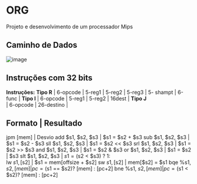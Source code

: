 # ORG
Projeto e desenvolvimento de um processador Mips

##  Caminho de Dados
    
![image](mWXHWpT(1).png)

## Instruções com 32 bits
    
**Instruções:**
**Tipo R** 
| 6-opcode | 5-reg1 | 5-reg2 | 5-reg3 | 5- shampt  |  6-func |
**Tipo I** 
| 6-opcode | 5-reg1 | 5-reg2 |         16dest               |
**Tipo J**  
| 6-opcode |          26-destino                            |

__Formato__           |    __Resultado__
------------------------------------------------------
jpm [mem]             |      Desvio
add $s1, $s2, $s3     |      $s1 =  $s2 +  $s3
sub $s1, $s2, $s3     |      $s1 =  $s2 -  $s3
sll $s1, $s2, $s3     |      $s1 =  $s2 << $s3
srl $s1, $s2, $s3     |      $s1 =  $s2 >> $s3
and $s1, $s2, $s3     |      $s1 =  $s2 &  $s3
or  $s1, $s2, $s3     |      $s1 =  $s2 |  $s3
slt $s1, $s2, $s3     |      $s1 = ($s2 <  $s3) ? 1:   
lw  $s1, [$s2]        |      $s1 = mem[offsize + $s2]
sw  $s1, [$s2]        |      mem[$s2] = $s1
bqe %s1, $s2, [mem]   |      pc = ($s1 == $s2)? [mem] : [pc+2]
bne %s1, $s2, [mem]   |      pc = ($s1 <  $s2)? [mem] : [pc+2]


